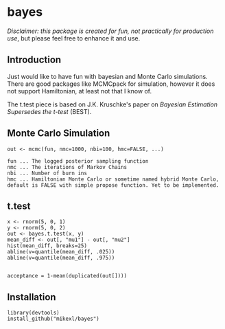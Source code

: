 # bayes

*Disclaimer:* _this package is created for fun, not practically for production use_, but please feel free to enhance it and use.


## Introduction
Just would like to have fun with bayesian and Monte Carlo simulations. There are good packages like MCMCpack for simulation, however it does not support Hamiltonian, at least not that I know of.

The t.test piece is based on J.K. Kruschke's paper on _Bayesian Estimation Supersedes the t-test_ (BEST).

## Monte Carlo Simulation

```
out <- mcmc(fun, nmc=1000, nbi=100, hmc=FALSE, ...)

fun ... The logged posterior sampling function
nmc ... The iterations of Markov Chains
nbi ... Number of burn ins
hmc ... Hamiltonian Monte Carlo or sometime named hybrid Monte Carlo, default is FALSE with simple propose function. Yet to be implemented.

```


## t.test

```
x <- rnorm(5, 0, 1)
y <- rnorm(5, 0, 2)
out <- bayes.t.test(x, y)
mean_diff <- out[, "mu1"] - out[, "mu2"]
hist(mean_diff, breaks=25)
abline(v=quantile(mean_diff, .025))
abline(v=quantile(mean_diff, .975))


acceptance = 1-mean(duplicated(out[])))
```

## Installation

```
library(devtools)
install_github("mikexl/bayes")
```

